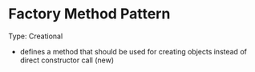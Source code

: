 # Factory Method Pattern

Type: Creational

- defines a method that should be used for creating objects instead of direct constructor call (new)
